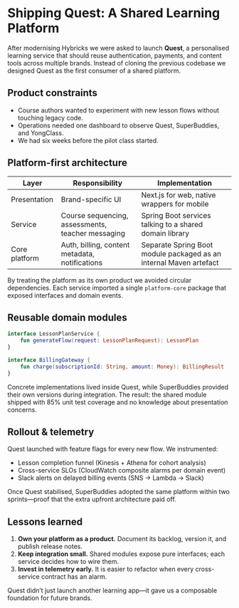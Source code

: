 # Shipping Quest: A Shared Learning Platform

After modernising Hybricks we were asked to launch **Quest**, a personalised learning service that should reuse authentication, payments, and content tools across multiple brands. Instead of cloning the previous codebase we designed Quest as the first consumer of a shared platform.

## Product constraints

- Course authors wanted to experiment with new lesson flows without touching legacy code.
- Operations needed one dashboard to observe Quest, SuperBuddies, and YongClass.
- We had six weeks before the pilot class started.

## Platform-first architecture

| Layer | Responsibility | Implementation |
| --- | --- | --- |
| Presentation | Brand-specific UI | Next.js for web, native wrappers for mobile |
| Service | Course sequencing, assessments, teacher messaging | Spring Boot services talking to a shared domain library |
| Core platform | Auth, billing, content metadata, notifications | Separate Spring Boot module packaged as an internal Maven artefact |

By treating the platform as its own product we avoided circular dependencies. Each service imported a single `platform-core` package that exposed interfaces and domain events.

## Reusable domain modules

```kotlin
interface LessonPlanService {
    fun generateFlow(request: LessonPlanRequest): LessonPlan
}

interface BillingGateway {
    fun charge(subscriptionId: String, amount: Money): BillingResult
}
```

Concrete implementations lived inside Quest, while SuperBuddies provided their own versions during integration. The result: the shared module shipped with 85% unit test coverage and no knowledge about presentation concerns.

## Rollout & telemetry

Quest launched with feature flags for every new flow. We instrumented:

- Lesson completion funnel (Kinesis + Athena for cohort analysis)
- Cross-service SLOs (CloudWatch composite alarms per domain event)
- Slack alerts on delayed billing events (SNS → Lambda → Slack)

Once Quest stabilised, SuperBuddies adopted the same platform within two sprints—proof that the extra upfront architecture paid off.

## Lessons learned

1. **Own your platform as a product.** Document its backlog, version it, and publish release notes.
2. **Keep integration small.** Shared modules expose pure interfaces; each service decides how to wire them.
3. **Invest in telemetry early.** It is easier to refactor when every cross-service contract has an alarm.

Quest didn’t just launch another learning app—it gave us a composable foundation for future brands.
